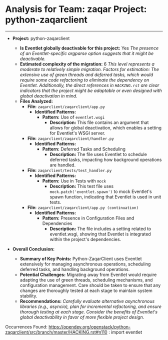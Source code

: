 # Analysis for Team: zaqar Project: python-zaqarclient
---

- **Project:** python-zaqarclient
  - **Is Eventlet globally deactivable for this project:** Yes
    *The presence of an Eventlet-specific argparse option suggests that it might be deactivable.*
  - **Estimated complexity of the migration:** 6
    *This level represents a moderate to relatively simple migration.* 
    *Factors for estimation: The extensive use of green threads and deferred tasks, which would require some code refactoring to eliminate the dependency on Eventlet. Additionally, the direct references in `HACKING.rst` are clear indicators that the project might be adaptable or even designed with global deactivation in mind.*
  - **Files Analyzed:**
    - **File:** `zaqarclient/zaqarclient/app.py`
      - **Identified Patterns:**
        - **Pattern:** Use of `eventlet.wsgi`
          - **Description:** This file contains an argument that allows for global deactivation, which enables a setting for Eventlet's WSGI server.
    - **File:** `zaqarclient/zaqarclient/handler.py`
      - **Identified Patterns:**
        - **Pattern:** Deferred Tasks and Scheduling
          - **Description:** The file uses Eventlet to schedule deferred tasks, impacting how background operations are handled.
    - **File:** `zaqarclient/tests/test_handler.py`
      - **Identified Patterns:**
        - **Pattern:** Use in Tests with `mock`
          - **Description:** This test file uses `mock.patch('eventlet.spawn')` to mock Eventlet's spawn function, indicating that Eventlet is used in unit tests.
    - **File:** `zaqarclient/zaqarclient/app.py (continuation)`
      - **Identified Patterns:**
        - **Pattern:** Presence in Configuration Files and Dependencies
          - **Description:** The file includes a setting related to eventlet.wsgi, showing that Eventlet is integrated within the project's dependencies.

- **Overall Conclusion:**
  - **Summary of Key Points:** Python-ZaqarClient uses Eventlet extensively for managing asynchronous operations, scheduling deferred tasks, and handling background operations.
  - **Potential Challenges:** Migrating away from Eventlet would require adapting the use of green threads, scheduling mechanisms, and configuration management. Care should be taken to ensure that any changes are thoroughly tested at each stage to maintain system stability.
  - **Recommendations:**
    *Carefully evaluate alternative asynchronous libraries (e.g., asyncio),*
    *plan for incremental refactoring, and ensure thorough testing at each stage.*
    *Consider the benefits of Eventlet's global deactivability in favor of more flexible project design.*

Occurrences Found:
https://opendev.org/openstack/python-zaqarclient/src/branch/master/HACKING.rst#n110 : import eventlet
